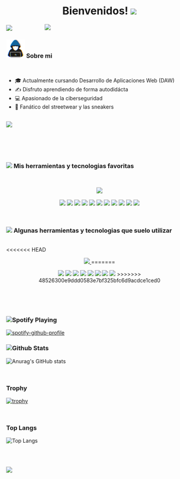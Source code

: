 <h1 align="center"><b>Bienvenidos!</b> <img src="https://media.giphy.com/media/hvRJCLFzcasrR4ia7z/giphy.gif" width="35"></h1>

<img align="center" src="https://raw.githubusercontent.com/saviomartin/saviomartin/master/assets/banner.gif"/>
<img align="right" src="https://i.pinimg.com/originals/81/17/8b/81178b47a8598f0c81c4799f2cdd4057.gif" width="400"/>
<div style="display: flex; gap: 0.5rem;"><h3> <picture><img src = "https://github.com/0xAbdulKhalid/0xAbdulKhalid/raw/main/assets/mdImages/about_me.gif" width = 50px></picture> <b> Sobre mi </b></h3> </div>
<br>
<ul>
  <li>🎓 Actualmente cursando Desarrollo de Aplicaciones Web (DAW)</li>
  <li>✍️ Disfruto aprendiendo de forma autodidácta</li>
  <li>💻 Apasionado de la ciberseguridad</li>
  <li>👟 Fanático del streetwear y las sneakers</li>

</ul>

<br>
<a href="https://www.instagram.com/davidvillardd/"><img src="https://img.shields.io/badge/instagram%20@davidvillardd-DD2476?style=for-the-badge&logo=instagram&logoColor=white"/></a>
<br>
<br>
<br>
<br>
<br>

<div style="display: flex; gap: 0.5rem;"><h3> <picture><img src="https://media2.giphy.com/media/QssGEmpkyEOhBCb7e1/giphy.gif?cid=ecf05e47a0n3gi1bfqntqmob8g9aid1oyj2wr3ds3mg700bl&rid=giphy.gif" width ="30"></picture> <b> Mis herramientas y tecnologias favoritas </b></h3> </div>
<br>
<p align="center">
  <a href="https://skillicons.dev">
    <img src="https://skillicons.dev/icons?i=git,docker,css,html,github,java,js,linux,mysql,php" />
  </a>
<p align="center" style="text-align: center;">
  <code><img height="50" src="https://skillicons.dev/icons?i=git"></code>
  <code><img height="50" src="https://skillicons.dev/icons?i=docker"></code>
  <code><img height="50" src="https://skillicons.dev/icons?i=css"></code>
  <code><img height="50" src="https://skillicons.dev/icons?i=html"></code>
  <code><img height="50" src="https://skillicons.dev/icons?i=github"></code>
  <code><img height="50" src="https://skillicons.dev/icons?i=java"></code>
  <code><img height="50" src="https://skillicons.dev/icons?i=js"></code>
  <code><img height="50" src="https://skillicons.dev/icons?i=linux"></code>
  <code><img height="50" src="https://skillicons.dev/icons?i=mysql"></code>
  <code><img height="50" src="https://skillicons.dev/icons?i=php"></code>
  <code><img height="50" src="https://skillicons.dev/icons?i=react"></code>
</p>
<br>
<div style="display: flex; gap: 0.5rem;"><h3> <picture><img src="https://media.giphy.com/media/v1.Y2lkPTc5MGI3NjExaWY3eTBlemhsOGZvenhjMHNzajYwMmludHVsMndyMzdrOTFibHlmMiZlcD12MV9pbnRlcm5hbF9naWZfYnlfaWQmY3Q9cw/h1QmJxwoCr19BtTkGt/giphy.gif" width ="30"></picture> <b> Algunas herramientas y tecnologias que suelo utilizar </b></h3> </div>
<br>
<<<<<<< HEAD
<p align="center">
  <a href="https://skillicons.dev">
    <img src="https://skillicons.dev/icons?i=bootstrap,tailwind,vscode,vue,wordpress" />
  </a>
=======
<p align="center" style="text-align: center;">
<code><img height="50" src="https://skillicons.dev/icons?i=wordpress"></code>
<code><img height="50" src="https://skillicons.dev/icons?i=eclipse"></code>
<code><img height="50" src="https://skillicons.dev/icons?i=aws"></code>
<code><img height="50" src="https://skillicons.dev/icons?i=idea"></code>
<code><img height="50" src="https://skillicons.dev/icons?i=vue"></code>
<code><img height="50" src="https://skillicons.dev/icons?i=vscode"></code>
<code><img height="50" src="https://skillicons.dev/icons?i=tailwind"></code>
<code><img height="50" src="https://skillicons.dev/icons?i=bootstrap"></code>
>>>>>>> 48526300e9ddd0583e7bf325bfc6d9acdce1ced0
</p>
<br>
<br>
<br>
<h3><img src="https://media.giphy.com/media/v1.Y2lkPTc5MGI3NjExdmtoMncyZXFlZ282aTBsdTN5ZjNudmVobzc2bmlkMG54ZzYwa3MwMyZlcD12MV9pbnRlcm5hbF9naWZfYnlfaWQmY3Q9cw/j25atM0JZYLeEvyEc7/giphy.gif" width="35">Spotify Playing</h3>

[![spotify-github-profile](https://spotify-github-profile.vercel.app/api/view?uid=1k8qlsr41wok9n28ghwc9edzs&cover_image=true&theme=default&show_offline=true&background_color=121212&interchange=true&bar_color_cover=true)](https://open.spotify.com/user/1k8qlsr41wok9n28ghwc9edzs?si=67acc30846db4449)
<br>

<h3><img src="https://media.giphy.com/media/iY8CRBdQXODJSCERIr/giphy.gif" width="35">Github Stats</h3>

![Anurag's GitHub stats](https://github-readme-stats.vercel.app/api?username=davidvillard&show_icons=true&theme=tokyonight)

<br><h3>Trophy</h3>

[![trophy](https://github-profile-trophy.vercel.app/?username=davidvillard&theme=dracula)](https://github.com/ryo-ma/github-profile-trophy)

<br><h3>Top Langs</h3>

![Top Langs](https://github-readme-stats.vercel.app/api/top-langs/?username=davidvillard&theme=radical&title_color=8E2DE2&text_color=fff)

<br>
<br>

<p align="left">
<img src="https://profile-counter.glitch.me/davidvillard/count.svg">
</p>
